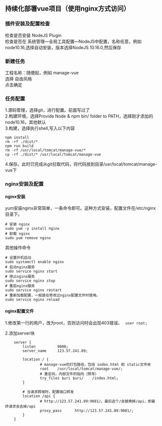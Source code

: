 ## 持续化部署vue项目（使用nginx方式访问）

### 插件安装及配置检查
检查是否安装 NodeJS Plugin            
检查是否在 系统管理—全局工具配置—NodeJS中配置，名称任意，例如node10.16,选择自动安装，版本选择NodeJS 10.16.0,然后保存             

### 新建任务
工程名称：随便起，例如 manage-vue          
选择 自由风格             
点击确定            

### 任务配置
1.源码管理，选择git，进行配置。前面写过了      
2.构建环境，选择Provide Node & npm bin/ folder to PATH，选择刚才添加的 node10.16，其他默认            
3.构建，选择执行shell,写入以下内容
``` 
npm install 
rm -rf ./dist/*
npm run build
rm -rf /usr/local/tomcat/manage-vue/*
cp -rf ./dist/* /usr/local/tomcat/manage-vue
```  
4.保存。此时已完成从git拉取代码，将代码放到目录/usr/local/tomcat/manage-vue下

### nginx安装及配置

#### nginx安装
yum安装nginx非常简单，一条命令即可。这种方式安装，配置文件在/etc/nginx目录下。   
``` 
# 安装 nginx      
sudo yum -y install nginx       
# 卸载 nginx      
sudo yum remove nginx       
```

其他操作命令      
``` 
# 设置开机启动        
sudo systemctl enable nginx         
# 启动nginx服务     
sudo service nginx start        
# 停止nginx服务     
sudo service nginx stop         
# 重启nginx服务     
sudo service nginx restart      
# 重新加载配置，一般是在修改过nginx配置文件时使用。       
sudo service nginx reload       
```

#### nginx配置文件
1.修改第一行的用户，改为root，否则访问时会出现403错误。
``` user root;```

2.添加server块
``` 
    server {
        listen          9080;
        server_name     123.57.241.89;

        location / {
                # manage-vue的打包路径，包括 index.html 和 static文件夹 
                root    /usr/local/tomcat/manage-vue/;
                # 重定向，内部文件的指向（照写）
                try_files $uri $uri/    /index.html;
        }

        # 当请求跨域时，配置端口转发
        location /api {
                # http://123.57.241.89:9081/。最后这个/会替换掉/api，即最终请求会去掉/api
                proxy_pass      http://123.57.241.89:9081/;
        }
    }
```
